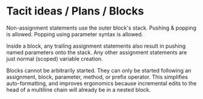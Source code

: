 # Tacit ideas / Plans / Blocks

Non-assignment statements use the outer block's stack. Pushing & popping is allowed. Popping using parameter syntax is allowed.

Inside a block, any trailing assignment statements also result in pushing named parameters onto the stack. Any other assignment statements are just normal (scoped) variable creation.

Blocks cannot be arbitrarily started. They can only be started following an assignment, block, parameter, method, or prefix operator. This simplifies auto-formatting, and improves ergonomics because incremental edits to the head of a multiline chain will already be in a nested block.
